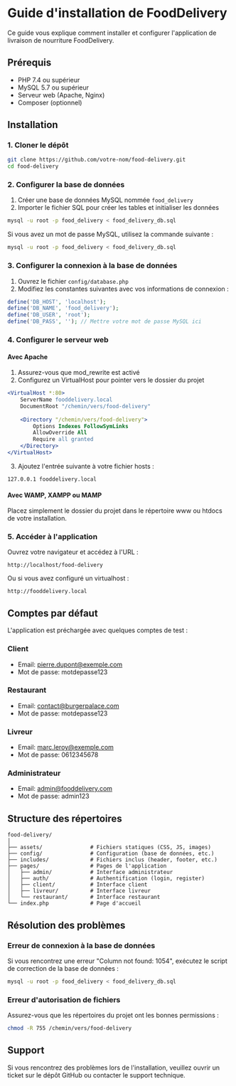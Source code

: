 # Guide d'installation de FoodDelivery

Ce guide vous explique comment installer et configurer l'application de livraison de nourriture FoodDelivery.

## Prérequis

- PHP 7.4 ou supérieur
- MySQL 5.7 ou supérieur
- Serveur web (Apache, Nginx)
- Composer (optionnel)

## Installation

### 1. Cloner le dépôt

```bash
git clone https://github.com/votre-nom/food-delivery.git
cd food-delivery
```

### 2. Configurer la base de données

1. Créer une base de données MySQL nommée `food_delivery`
2. Importer le fichier SQL pour créer les tables et initialiser les données

```bash
mysql -u root -p food_delivery < food_delivery_db.sql
```

Si vous avez un mot de passe MySQL, utilisez la commande suivante :

```bash
mysql -u root -p food_delivery < food_delivery_db.sql
```

### 3. Configurer la connexion à la base de données

1. Ouvrez le fichier `config/database.php`
2. Modifiez les constantes suivantes avec vos informations de connexion :

```php
define('DB_HOST', 'localhost');
define('DB_NAME', 'food_delivery');
define('DB_USER', 'root');
define('DB_PASS', ''); // Mettre votre mot de passe MySQL ici
```

### 4. Configurer le serveur web

#### Avec Apache

1. Assurez-vous que mod_rewrite est activé
2. Configurez un VirtualHost pour pointer vers le dossier du projet

```apache
<VirtualHost *:80>
    ServerName fooddelivery.local
    DocumentRoot "/chemin/vers/food-delivery"
    
    <Directory "/chemin/vers/food-delivery">
        Options Indexes FollowSymLinks
        AllowOverride All
        Require all granted
    </Directory>
</VirtualHost>
```

3. Ajoutez l'entrée suivante à votre fichier hosts :

```
127.0.0.1 fooddelivery.local
```

#### Avec WAMP, XAMPP ou MAMP

Placez simplement le dossier du projet dans le répertoire www ou htdocs de votre installation.

### 5. Accéder à l'application

Ouvrez votre navigateur et accédez à l'URL :

```
http://localhost/food-delivery
```

Ou si vous avez configuré un virtualhost :

```
http://fooddelivery.local
```

## Comptes par défaut

L'application est préchargée avec quelques comptes de test :

### Client
- Email: pierre.dupont@exemple.com
- Mot de passe: motdepasse123

### Restaurant
- Email: contact@burgerpalace.com
- Mot de passe: motdepasse123

### Livreur
- Email: marc.leroy@exemple.com
- Mot de passe: 0612345678

### Administrateur
- Email: admin@fooddelivery.com
- Mot de passe: admin123

## Structure des répertoires

```
food-delivery/
│
├── assets/               # Fichiers statiques (CSS, JS, images)
├── config/               # Configuration (base de données, etc.)
├── includes/             # Fichiers inclus (header, footer, etc.)
├── pages/                # Pages de l'application
│   ├── admin/            # Interface administrateur
│   ├── auth/             # Authentification (login, register)
│   ├── client/           # Interface client
│   ├── livreur/          # Interface livreur
│   └── restaurant/       # Interface restaurant
└── index.php             # Page d'accueil
```

## Résolution des problèmes

### Erreur de connexion à la base de données

Si vous rencontrez une erreur "Column not found: 1054", exécutez le script de correction de la base de données :

```bash
mysql -u root -p food_delivery < food_delivery_db.sql
```

### Erreur d'autorisation de fichiers

Assurez-vous que les répertoires du projet ont les bonnes permissions :

```bash
chmod -R 755 /chemin/vers/food-delivery
```

## Support

Si vous rencontrez des problèmes lors de l'installation, veuillez ouvrir un ticket sur le dépôt GitHub ou contacter le support technique. 